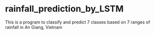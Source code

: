 # rainfall_prediction_by_LSTM
This is a program to classify and predict 7 classes based on 7 ranges of rainfall in An Giang, Vietnam
